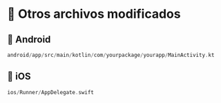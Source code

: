 # 📁 Otros archivos modificados

## 🤖 Android
```kotlin
android/app/src/main/kotlin/com/yourpackage/yourapp/MainActivity.kt
```

## 🍎 iOS
```swift
ios/Runner/AppDelegate.swift
```